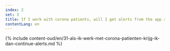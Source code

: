 ```yaml
---
index: 2
set: 3
title: If I work with corona patients, will I get alerts from the app all the time?
contentLang: en
---
```

{% include content-oud/en/31-als-ik-werk-met-corona-patienten-krijg-ik-dan-continue-alerts.md %}
